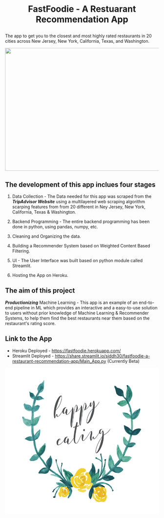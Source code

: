 # <p align = "center"> FastFoodie - A Restuarant Recommendation App </p>
The app to get you to the closest and most highly rated restaurants in 20 cities across New Jersey, New York, California, Texas, and Washington.

<p align = "center"><img width="700" img height="400" src="https://github.com/siddh30/FastFoodie-A-Restaurant-Recommendation-App/blob/master/Data/Food.png"></p>


## The development of this app inclues four stages
1) Data Collection - The Data needed for this app was scraped from the ***TripAdvisor Website*** using a multilayered web scraping algorithm scarping features from from 20 different in Ney Jersey, New York, California, Texas & Washington.

2) Backend Programming - The entire backend programming has been done in python, using pandas, numpy, etc.

3) Cleaning and Organizing the data.

4) Building a Recommender System based on Weighted Content Based Filtering.  

5) UI - The User Interface was built based on python module called Streamlit.

6) Hosting the App on Heroku.


## The aim of this project
***Productionizing*** Machine Learning - This app is an example of an end-to-end pipeline in ML which provides an interactive and a easy-to-use solution to users without prior knowledge of Machine Learning & Recommender Systems, to help them find the best restaurants near them based on the restaurant's rating score. 

## Link to the App
* Heroku Deployed - https://fastfoodie.herokuapp.com/
* Streamlit Deployed - https://share.streamlit.io/siddh30/fastfoodie-a-restaurant-recommendation-app/Main_App.py (Currently Beta)

<p align = "center"><img width="700" img height="475" src="https://github.com/siddh30/FastFoodie-The-Restaurant-Recommendation-App/blob/master/Data/happy_eating.jpg"></p>
